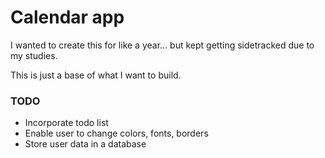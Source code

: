 # Calendar app

I wanted to create this for like a year... but kept getting sidetracked due to my studies.

This is just a base of what I want to build. 

### TODO

- Incorporate todo list
- Enable user to change colors, fonts, borders
- Store user data in a database